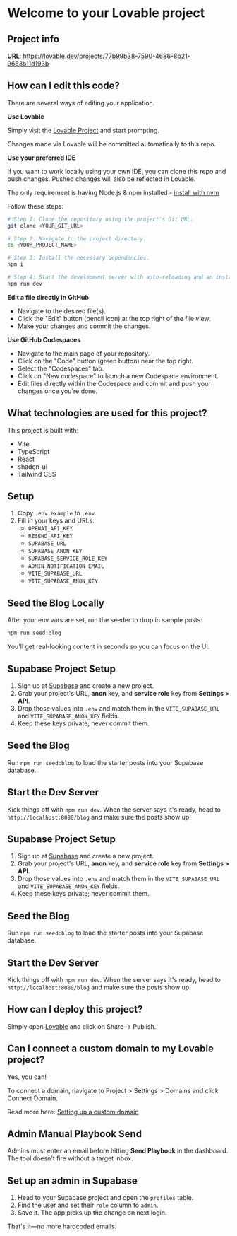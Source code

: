 # Welcome to your Lovable project

## Project info

**URL**: https://lovable.dev/projects/77b99b38-7590-4686-8b21-9653b11d193b

## How can I edit this code?

There are several ways of editing your application.

**Use Lovable**

Simply visit the [Lovable Project](https://lovable.dev/projects/77b99b38-7590-4686-8b21-9653b11d193b) and start prompting.

Changes made via Lovable will be committed automatically to this repo.

**Use your preferred IDE**

If you want to work locally using your own IDE, you can clone this repo and push changes. Pushed changes will also be reflected in Lovable.

The only requirement is having Node.js & npm installed - [install with nvm](https://github.com/nvm-sh/nvm#installing-and-updating)

Follow these steps:

```sh
# Step 1: Clone the repository using the project's Git URL.
git clone <YOUR_GIT_URL>

# Step 2: Navigate to the project directory.
cd <YOUR_PROJECT_NAME>

# Step 3: Install the necessary dependencies.
npm i

# Step 4: Start the development server with auto-reloading and an instant preview.
npm run dev
```

**Edit a file directly in GitHub**

- Navigate to the desired file(s).
- Click the "Edit" button (pencil icon) at the top right of the file view.
- Make your changes and commit the changes.

**Use GitHub Codespaces**

- Navigate to the main page of your repository.
- Click on the "Code" button (green button) near the top right.
- Select the "Codespaces" tab.
- Click on "New codespace" to launch a new Codespace environment.
- Edit files directly within the Codespace and commit and push your changes once you're done.

## What technologies are used for this project?

This project is built with:

- Vite
- TypeScript
- React
- shadcn-ui
- Tailwind CSS

## Setup

1. Copy `.env.example` to `.env`.
2. Fill in your keys and URLs:
   - `OPENAI_API_KEY`
   - `RESEND_API_KEY`
   - `SUPABASE_URL`
   - `SUPABASE_ANON_KEY`
   - `SUPABASE_SERVICE_ROLE_KEY`
   - `ADMIN_NOTIFICATION_EMAIL`
   - `VITE_SUPABASE_URL`
   - `VITE_SUPABASE_ANON_KEY`

## Seed the Blog Locally

After your env vars are set, run the seeder to drop in sample posts:

```bash
npm run seed:blog
```

You'll get real-looking content in seconds so you can focus on the UI.

## Supabase Project Setup

1. Sign up at [Supabase](https://supabase.com) and create a new project.
2. Grab your project's URL, **anon** key, and **service role** key from **Settings > API**.
3. Drop those values into `.env` and match them in the `VITE_SUPABASE_URL` and `VITE_SUPABASE_ANON_KEY` fields.
4. Keep these keys private; never commit them.

## Seed the Blog

Run `npm run seed:blog` to load the starter posts into your Supabase database.

## Start the Dev Server

Kick things off with `npm run dev`. When the server says it's ready, head to `http://localhost:8080/blog` and make sure the posts show up.

## Supabase Project Setup

1. Sign up at [Supabase](https://supabase.com) and create a new project.
2. Grab your project's URL, **anon** key, and **service role** key from **Settings > API**.
3. Drop those values into `.env` and match them in the `VITE_SUPABASE_URL` and `VITE_SUPABASE_ANON_KEY` fields.
4. Keep these keys private; never commit them.

## Seed the Blog

Run `npm run seed:blog` to load the starter posts into your Supabase database.

## Start the Dev Server

Kick things off with `npm run dev`. When the server says it's ready, head to `http://localhost:8080/blog` and make sure the posts show up.

## How can I deploy this project?

Simply open [Lovable](https://lovable.dev/projects/77b99b38-7590-4686-8b21-9653b11d193b) and click on Share -> Publish.

## Can I connect a custom domain to my Lovable project?

Yes, you can!

To connect a domain, navigate to Project > Settings > Domains and click Connect Domain.

Read more here: [Setting up a custom domain](https://docs.lovable.dev/tips-tricks/custom-domain#step-by-step-guide)

## Admin Manual Playbook Send

Admins must enter an email before hitting **Send Playbook** in the dashboard. The tool doesn't fire without a target inbox.

## Set up an admin in Supabase

1. Head to your Supabase project and open the `profiles` table.
2. Find the user and set their `role` column to `admin`.
3. Save it. The app picks up the change on next login.

That's it—no more hardcoded emails.
